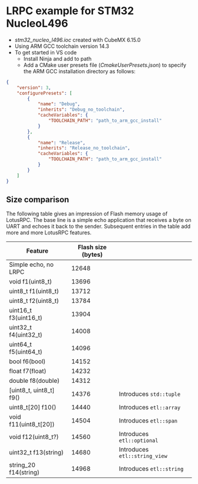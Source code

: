 # LRPC example for STM32 NucleoL496

* *stm32_nucleo_l496.ioc* created with CubeMX 6.15.0
* Using ARM GCC toolchain version 14.3
* To get started in VS code
  * Install Ninja and add to path
  * Add a CMake user presets file (*CmakeUserPresets.json*) to specify the ARM GCC installation directory as follows:

``` JSON
{
    "version": 3,
    "configurePresets": [
        {
            "name": "Debug",
            "inherits": "Debug_no_toolchain",
            "cacheVariables": {
                "TOOLCHAIN_PATH": "path_to_arm_gcc_install"
            }
        },
        {
            "name": "Release",
            "inherits": "Release_no_toolchain",
            "cacheVariables": {
                "TOOLCHAIN_PATH": "path_to_arm_gcc_install"
            }
        }
    ]
}
```

## Size comparison
The following table gives an impression of Flash memory usage of LotusRPC. The base line is a simple echo application that receives a byte on UART and echoes it back to the sender. Subsequent entries in the table add more and more LotusRPC features.

| Feature | Flash size (bytes) | |
|---------|--------------------|-|
| Simple echo, no LRPC | 12648 | |
| void f1(uint8_t)     | 13696 | |
| uint8_t f1(uint8_t)  | 13712 | |
| uint8_t f2(uint8_t)  | 13784 | |
| uint16_t f3(uint16_t)  | 13904 | |
| uint32_t f4(uint32_t)  | 14008 | |
| uint64_t f5(uint64_t)  | 14096 | |
| bool f6(bool)  | 14152 | |
| float f7(float)  | 14232 | |
| double f8(double)  | 14312 | |
| [uint8_t, uint8_t] f9()  | 14376 | Introduces `std::tuple` |
| uint8_t[20] f10()  | 14440 | Introduces `etl::array` |
| void f11(uint8_t[20])  | 14504 | Introduces `etl::span` |
| void f12(uint8_t?)  | 14560 | Introduces `etl::optional` |
| uint32_t f13(string)  | 14680 | Introduces `etl::string_view` |
| string_20 f14(string)  | 14968 | Introduces `etl::string` |
